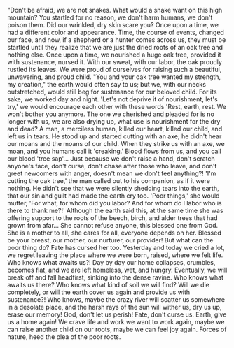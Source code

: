 "Don't be afraid, we are not snakes.
What would a snake want on this high mountain? 
You startled for no reason, we don't harm humans, we don't poison them. 
Did our wrinkled, dry skin scare you?
Once upon a time, we had a different color and appearance. 
Time, the course of events, changed our face, and now, if a shepherd or a hunter comes across us, they must be startled until they realize that we are just the dried roots of an oak tree and nothing else. 
Once upon a time, we nourished a huge oak tree, provided it with sustenance, nursed it. 
With our sweat, with our labor, the oak proudly rustled its leaves. 
We were proud of ourselves for raising such a beautiful, unwavering, and proud child.
"You and your oak tree wanted my strength, my creation," the earth would often say to us; but we, with our necks outstretched, would still beg for sustenance for our beloved child. 
For its sake, we worked day and night. 
'Let's not deprive it of nourishment, let's try,' we would encourage each other with these words
'Rest, earth, rest. 
We won't bother you anymore. 
The one we cherished and pleaded for is no longer with us, we are also drying up, what use is nourishment for the dry and dead? 
A man, a merciless human, killed our heart, killed our child, and left us in tears. 
He stood up and started cutting with an axe; he didn't hear our moans and the moans of our child. 
When they strike us with an axe, we moan, and you humans call it 'creaking.' 
Blood flows from us, and you call our blood 'tree sap'... 
Just because we don't raise a hand, don't scratch anyone's face, don't curse, don't chase after those who leave, and don't greet newcomers with anger, doesn't mean we don't feel anything?! 
'I'm cutting the oak tree,' the man called out to his companion, as if it were nothing.
He didn't see that we were silently shedding tears into the earth, that our sin and guilt had made the earth cry too. 'Poor things,' she would mutter, 'For what, for whom did you labor? 
And for whom do I labor
who is there to thank me?!'
Although the earth said this, at the same time she was offering support to the roots of the beech, birch, and alder trees that had grown from afar...
She cannot refuse anyone, this blessed one from God. 
She is a mother to all, she cares for all, everyone depends on her.
Blessed be your breast, our mother, our nurturer, our provider!
But what can the poor thing do? 
Fate has cursed her too. 
Yesterday and today we cried a lot, we regret leaving the place where we were born, raised, where we felt life. 
Who knows what awaits us?! 
Day by day our home collapses, crumbles, becomes flat, and we are left homeless, wet, and hungry. 
Eventually, we will break off and fall headfirst, sinking into the dense ravine.
Who knows what awaits us there?
Who knows what kind of soil we will find? 
Will we die completely, or will the earth cover us again and provide us with sustenance?! 
Who knows, maybe the crazy river will scatter us somewhere in a desolate place, and the harsh rays of the sun will wither us, dry us up, erase our memory!
God, don't let us perish! 
Fate, don't curse us. 
Earth, give us a home again! 
We crave life and work
we want to work again, maybe we can raise another child on our roots, maybe we can feel joy again. 
Forces of nature, heed the plea of the poor roots.
